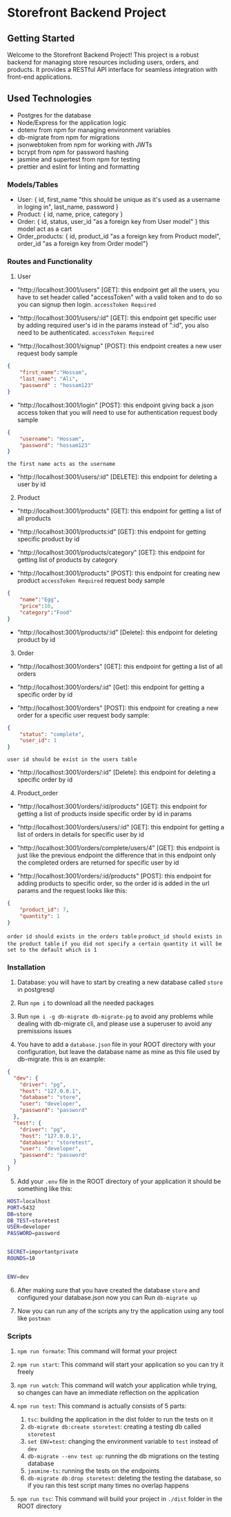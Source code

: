 # Storefront Backend Project

## Getting Started

Welcome to the Storefront Backend Project! This project is a robust backend for managing store resources including users, orders, and products. It provides a RESTful API interface for seamless integration with front-end applications.

## Used Technologies

- Postgres for the database
- Node/Express for the application logic
- dotenv from npm for managing environment variables
- db-migrate from npm for migrations
- jsonwebtoken from npm for working with JWTs
- bcrypt from npm for password hashing
- jasmine and supertest from npm for testing
- prettier and eslint for linting and formatting

### Models/Tables

- User: { id, first_name "this should be unique as it's used as a username in loging in", last_name, password }
- Product: { id, name, price, category }
- Order: { id, status, user_id "as a foreign key from User model" } this model act as a cart
- Order_products: { id, product_id "as a foreign key from Product model", order_id "as a foreign key from Order model"}

### Routes and Functionality

1. User

- "http://localhost:3001/users" [GET]: this endpoint get all the users, you have to set header called "accessToken" with a valid token and to do so you can signup then login. `accessToken Required`

- "http://localhost:3001/users/:id" [GET]: this endpoint get specific user by adding required user's id in the params instead of ":id", you also need to be authenticated. `accessToken Required`

- "http://localhost:3001/signup" [POST]: this endpoint creates a new user
request body sample  
```json
{
    "first_name":"Hossam",
    "last_name": "Ali",
    "password" : "hossam123"
}

```

- "http://localhost:3001/login" [POST]: this endpoint giving back a json access token that you will need to use for authentication
request body sample  
```json
{
    "username": "Hossam",  
    "password": "hossam123"
}

```
`the first name acts as the username`

- "http://localhost:3001/users/:id" [DELETE]: this endpoint for deleting a user by id


2. Product

- "http://localhost:3001/products" [GET]: this endpoint for getting a list of all products

- "http://localhost:3001/products:id" [GET]: this endpoint for getting specific product by id

- "http://localhost:3001/products/category" [GET]: this endpoint for getting list of products by category

- "http://localhost:3001/products" [POST]: this endpoint for creating new product `accessToken Required`
request body sample
```json
{
    "name":"Egg",
    "price":10,
    "category":"Food"
}

```

- "http://localhost:3001/products/:id" [Delete]: this endpoint for deleting product by id

3. Order

- "http://localhost:3001/orders" [GET]: this endpoint for getting a list of all orders

- "http://localhost:3001/orders/:id" [Get]: this endpoint for getting a specific order by id

- "http://localhost:3001/orders" [POST]: this endpoint for creating a new order for a specific user 
request body sample:
```json
{
    "status": "complete", 
    "user_id": 1
}

```
`user id should be exist in the users table`

- "http://localhost:3001/orders/:id" [Delete]: this endpoint for deleting a specific order by id

4. Product_order

- "http://localhost:3001/orders/:id/products" [GET]: this endpoint for getting a list of products inside specific order by id in params

- "http://localhost:3001/orders/users/:id" [GET]: this endpoint for getting a list of orders in details for specific user by id

- "http://localhost:3001/orders/complete/users/4" [GET]: this endpoint is just like the previous endpoint the difference that in this endpoint only the completed orders are returned for specific user by id

- "http://localhost:3001/orders/:id/products" [POST]: this endpoint for adding products to specific order, so the order id is added in the url params and the request looks like this:

```json
{
    "product_id": 7,
    "quantity": 1
}

```
`order id should exists in the orders table`
`product_id should exists in the product table`
`if you did not specify a certain quantity it will be set to the default which is 1`


### Installation

1. Database: you will have to start by creating a new database called `store` in postgresql

2. Run ```npm i``` to download all the needed packages

3. Run ```npm i -g db-migrate db-migrate-pg``` to avoid any problems while dealing with db-migrate cli, and please use a superuser to avoid any premissions issues

4. You have to add a  `database.json` file in your ROOT directory with your configuration, but leave the database name as mine as this file used by db-migrate. this is an example: 
```json
{
  "dev": {
    "driver": "pg",
    "host": "127.0.0.1",
    "database": "store",
    "user": "developer",
    "password": "password"
  },
  "test": {
    "driver": "pg",
    "host": "127.0.0.1",
    "database": "storetest",
    "user": "developer",
    "password": "password"
  }
}
```

5. Add your `.env` file in the ROOT directory of your application it should be something like this:
```sh
HOST=localhost
PORT=5432
DB=store
DB_TEST=storetest
USER=developer 
PASSWORD=password


SECRET=importantprivate
ROUNDS=10


ENV=dev
```

6. After making sure that you have created the database `store` and configured your database.json now you can Run ```db-migrate up```

7. Now you can run any of the scripts any try the application using any tool like `postman`

### Scripts

1. ```npm run formate```: This command will format your project

2. ```npm run start```: This command will start your application so you can try it freely 

3. ```npm run watch```: This command will watch your application while trying, so changes can have an immediate reflection on the application

4. ```npm run test```: This command is actually consists of 5 parts:
    1. ```tsc```: building the application in the dist folder to run the tests on it
    2. ```db-migrate db:create storetest```: creating a testing db called `storetest`
    3. ```set ENV=test```: changing the environment variable to `test` instead of `dev`
    4. ```db-migrate --env test up```: running the db migrations on the testing database
    5. ```jasmine-ts```: running the tests on the endpoints
    6. ```db-migrate db:drop storetest```: deleting the testing the database, so if you ran this test script many times no overlap happens

5. ```npm run tsc```: This command will build your project in `./dist` folder in the ROOT directory

